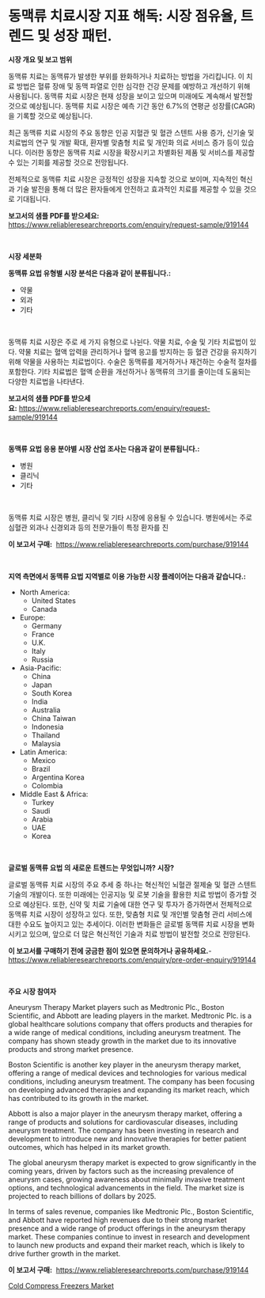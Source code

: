 <p><h1>동맥류 치료시장 지표 해독: 시장 점유율, 트렌드 및 성장 패턴.</h1></p><p><strong>시장 개요 및 보고 범위</strong></p>
<p><p>동맥류 치료는 동맥류가 발생한 부위를 완화하거나 치료하는 방법을 가리킵니다. 이 치료 방법은 혈류 장애 및 동맥 파열로 인한 심각한 건강 문제를 예방하고 개선하기 위해 사용됩니다. 동맥류 치료 시장은 현재 성장을 보이고 있으며 미래에도 계속해서 발전할 것으로 예상됩니다. 동맥류 치료 시장은 예측 기간 동안 6.7%의 연평균 성장률(CAGR)을 기록할 것으로 예상됩니다.</p><p>최근 동맥류 치료 시장의 주요 동향은 인공 지혈관 및 혈관 스텐트 사용 증가, 신기술 및 치료법의 연구 및 개발 확대, 환자별 맞춤형 치료 및 개인화 의료 서비스 증가 등이 있습니다. 이러한 동향은 동맥류 치료 시장을 확장시키고 차별화된 제품 및 서비스를 제공할 수 있는 기회를 제공할 것으로 전망됩니다.</p><p>전체적으로 동맥류 치료 시장은 긍정적인 성장을 지속할 것으로 보이며, 지속적인 혁신과 기술 발전을 통해 더 많은 환자들에게 안전하고 효과적인 치료를 제공할 수 있을 것으로 기대됩니다.</p></p>
<p><strong>보고서의 샘플 PDF를 받으세요:</strong> <a href="https://www.reliableresearchreports.com/enquiry/request-sample/919144">https://www.reliableresearchreports.com/enquiry/request-sample/919144</a></p>
<p>&nbsp;</p>
<p><strong>시장 세분화</strong></p>
<p><strong>동맥류 요법 유형별 시장 분석은 다음과 같이 분류됩니다.:</strong></p>
<p><ul><li>약물</li><li>외과</li><li>기타</li></ul></p>
<p>&nbsp;</p>
<p><p>동맥류 치료 시장은 주로 세 가지 유형으로 나뉜다. 약물 치료, 수술 및 기타 치료법이 있다. 약물 치료는 혈액 압력을 관리하거나 혈액 응고를 방지하는 등 혈관 건강을 유지하기 위해 약물을 사용하는 치료법이다. 수술은 동맥류를 제거하거나 재건하는 수술적 절차를 포함한다. 기타 치료법은 혈액 순환을 개선하거나 동맥류의 크기를 줄이는데 도움되는 다양한 치료법을 나타낸다.</p></p>
<p><strong>보고서의 샘플 PDF를 받으세요:</strong>&nbsp;<a href="https://www.reliableresearchreports.com/enquiry/request-sample/919144">https://www.reliableresearchreports.com/enquiry/request-sample/919144</a></p>
<p>&nbsp;</p>
<p><strong> 동맥류 요법 응용 분야별 시장 산업 조사는 다음과 같이 분류됩니다.:</strong></p>
<p><ul><li>병원</li><li>클리닉</li><li>기타</li></ul></p>
<p>&nbsp;</p>
<p><p>동맥류 치료 시장은 병원, 클리닉 및 기타 시장에 응용될 수 있습니다. 병원에서는 주로 심혈관 외과나 신경외과 등의 전문가들이 특정 환자를 진</p></p>
<p><strong>이 보고서 구매:</strong>&nbsp; <a href="https://www.reliableresearchreports.com/purchase/919144">https://www.reliableresearchreports.com/purchase/919144</a></p>
<p>&nbsp;</p>
<p><strong>지역 측면에서 동맥류 요법 지역별로 이용 가능한 시장 플레이어는 다음과 같습니다.:</strong></p>
<p><ul>
    <li>
        North America:
        <ul>
            <li>United States</li>
            <li>Canada</li>
        </ul>
    </li>
    <li>
        Europe:
        <ul>
            <li>Germany</li>
            <li>France</li>
            <li>U.K.</li>
            <li>Italy</li>
            <li>Russia</li>
        </ul>
    </li>
    <li>
        Asia-Pacific:
        <ul>
            <li>China</li>
            <li>Japan</li>
            <li>South Korea</li>
            <li>India</li>
            <li>Australia</li>
            <li>China Taiwan</li>
            <li>Indonesia</li>
            <li>Thailand</li>
            <li>Malaysia</li>
        </ul>
    </li>
    <li>
        Latin America:
        <ul>
            <li>Mexico</li>
            <li>Brazil</li>
            <li>Argentina Korea</li>
            <li>Colombia</li>
        </ul>
    </li>
    <li>
        Middle East & Africa:
        <ul>
            <li>Turkey</li>
            <li>Saudi</li>
            <li>Arabia</li>
            <li>UAE</li>
            <li>Korea</li>
        </ul>
    </li>
    </ul></p>
<p>&nbsp;</p>
<p><strong>글로벌 동맥류 요법 의 새로운 트렌드는 무엇입니까? 시장?</strong></p>
<p><p>글로벌 동맥류 치료 시장의 주요 추세 중 하나는 혁신적인 뇌혈관 절제술 및 혈관 스텐트 기술의 개발이다. 또한 미래에는 인공지능 및 로봇 기술을 활용한 치료 방법이 증가할 것으로 예상된다. 또한, 신약 및 치료 기술에 대한 연구 및 투자가 증가하면서 전체적으로 동맥류 치료 시장이 성장하고 있다. 또한, 맞춤형 치료 및 개인별 맞춤형 관리 서비스에 대한 수요도 높아지고 있는 추세이다. 이러한 변화들은 글로벌 동맥류 치료 시장을 변화시키고 있으며, 앞으로 더 많은 혁신적인 기술과 치료 방법이 발전할 것으로 전망된다.</p></p>
<p><strong>이 보고서를 구매하기 전에 궁금한 점이 있으면 문의하거나 공유하세요.</strong>- <a href="https://www.reliableresearchreports.com/enquiry/pre-order-enquiry/919144">https://www.reliableresearchreports.com/enquiry/pre-order-enquiry/919144</a></p>
<p>&nbsp;</p>
<p><strong>주요 시장 참여자</strong></p>
<p><p>Aneurysm Therapy Market players such as Medtronic Plc., Boston Scientific, and Abbott are leading players in the market. Medtronic Plc. is a global healthcare solutions company that offers products and therapies for a wide range of medical conditions, including aneurysm treatment. The company has shown steady growth in the market due to its innovative products and strong market presence.</p><p>Boston Scientific is another key player in the aneurysm therapy market, offering a range of medical devices and technologies for various medical conditions, including aneurysm treatment. The company has been focusing on developing advanced therapies and expanding its market reach, which has contributed to its growth in the market.</p><p>Abbott is also a major player in the aneurysm therapy market, offering a range of products and solutions for cardiovascular diseases, including aneurysm treatment. The company has been investing in research and development to introduce new and innovative therapies for better patient outcomes, which has helped in its market growth.</p><p>The global aneurysm therapy market is expected to grow significantly in the coming years, driven by factors such as the increasing prevalence of aneurysm cases, growing awareness about minimally invasive treatment options, and technological advancements in the field. The market size is projected to reach billions of dollars by 2025.</p><p>In terms of sales revenue, companies like Medtronic Plc., Boston Scientific, and Abbott have reported high revenues due to their strong market presence and a wide range of product offerings in the aneurysm therapy market. These companies continue to invest in research and development to launch new products and expand their market reach, which is likely to drive further growth in the market.</p></p>
<p><strong>이 보고서 구매:</strong>&nbsp;&nbsp;<a href="https://www.reliableresearchreports.com/purchase/919144">https://www.reliableresearchreports.com/purchase/919144</a></p>
<p><p><a href="https://github.com/biheemgalvinlouises6hokrh3h/Market-Research-Report-List-1/blob/main/cold-compress-freezers-market.md">Cold Compress Freezers Market</a></p></p>
